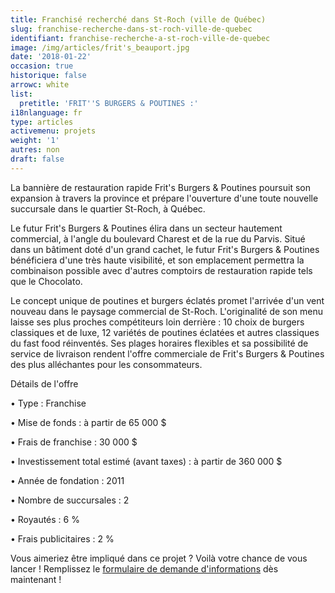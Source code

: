 ```yaml
---
title: Franchisé recherché dans St-Roch (ville de Québec)
slug: franchise-recherche-dans-st-roch-ville-de-quebec
identifiant: franchise-recherche-a-st-roch-ville-de-quebec
image: /img/articles/frit's_beauport.jpg
date: '2018-01-22'
occasion: true
historique: false
arrowc: white
list:
  pretitle: 'FRIT''S BURGERS & POUTINES :'
i18nlanguage: fr
type: articles
activemenu: projets
weight: '1'
autres: non
draft: false
---
```

La bannière de restauration rapide Frit's Burgers & Poutines poursuit son expansion à travers la province et prépare l'ouverture d'une toute nouvelle succursale dans le quartier St-Roch, à Québec.

Le futur Frit's Burgers & Poutines élira dans un secteur hautement commercial, à l'angle du boulevard Charest et de la rue du Parvis. Situé dans un bâtiment doté d'un grand cachet, le futur Frit's Burgers & Poutines bénéficiera d'une très haute visibilité, et son emplacement permettra la combinaison possible avec d'autres comptoirs de restauration rapide tels que le Chocolato. 

Le concept unique de poutines et burgers éclatés promet l'arrivée d'un vent nouveau dans le paysage commercial de St-Roch. L'originalité de son menu laisse ses plus proches compétiteurs loin derrière : 10 choix de burgers classiques et de luxe, 12 variétés de poutines éclatées et autres classiques du fast food réinventés. Ses plages horaires flexibles et sa possibilité de service de livraison rendent l'offre commerciale de Frit's Burgers & Poutines des plus alléchantes pour les consommateurs. 

Détails de l'offre 

• Type : Franchise

• Mise de fonds : à partir de 65 000 $

• Frais de franchise : 30 000 $

• Investissement total estimé (avant taxes) : à partir de 360 000 $

• Année de fondation : 2011

• Nombre de succursales : 2

• Royautés : 6 %

• Frais publicitaires : 2 %

Vous aimeriez être impliqué dans ce projet ? Voilà votre chance de vous lancer ! Remplissez le [formulaire de demande d'informations](https://www.groupeblanchette.com/devenir-franchise/?franchise=frits) dès maintenant !

